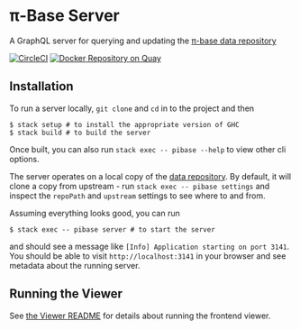 # π-Base Server

A GraphQL server for querying and updating the [π-base data repository](https://github.com/pi-base/data)

[![CircleCI](https://circleci.com/gh/pi-base/server.svg?style=svg)](https://circleci.com/gh/pi-base/server)
[![Docker Repository on Quay](https://quay.io/repository/jamesdabbs/pibase/status "Docker Repository on Quay")](https://quay.io/repository/jamesdabbs/pibase)

## Installation

To run a server locally, `git clone` and `cd` in to the project and then

```
$ stack setup # to install the appropriate version of GHC
$ stack build # to build the server
```

Once built, you can also run `stack exec -- pibase --help` to view other cli options.

The server operates on a local copy of the [data repository](https://github.com/pi-base/data). By default, it will clone a copy from upstream - run `stack exec -- pibase settings` and inspect the `repoPath` and `upstream` settings to see where to and from.

Assuming everything looks good, you can run

```
$ stack exec -- pibase server # to start the server
```

and should see a message like `[Info] Application starting on port 3141`. You should be able to visit `http://localhost:3141` in your browser and see metadata about the running server.

## Running the Viewer

See [the Viewer README](https://github.com/pi-base/server/tree/master/viewer#installation) for details about running the frontend viewer.
